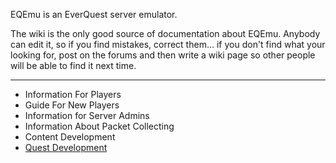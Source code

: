 EQEmu is an EverQuest server emulator.

The wiki is the only good source of documentation about EQEmu. Anybody can edit it, so if you find mistakes, correct them... if you don't find what your looking for, post on the forums and then write a wiki page so other people will be able to find it next time.

***

* Information For Players
* Guide For New Players
* Information for Server Admins
* Information About Packet Collecting
* Content Development
* [Quest Development](Quest-Development)
